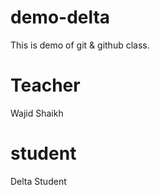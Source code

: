 # demo-delta
This is demo of git &amp; github class.

# Teacher
Wajid Shaikh

# student 
Delta Student 